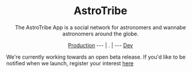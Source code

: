 <h1 align="center" style="margin-top: 0px;">AstroTribe</h1>
<!-- <p align="center" style="margin-bottom: 0px !important;">
  <img width="200" src="https://github.com/Drew-Macgibbon/design-portfolio/blob/main/public/readme/doom-logo.png" align="center">
</p> -->
<p align="center" >The AstroTribe App is a social network for astronomers and wannabe astronomers around the globe.</p>

<p align="center">
  <a href="https://astrotribe.vercel.app/">Production</a> --- |  .  | --- <a href="https://astrotribe.vercel.app/">Dev</a>
</p>

We're currently working towards an open beta release. 
If you'd like to be notified when we launch, register your interest [here](https://astrotribe.vercel.app/auth/register-interest)